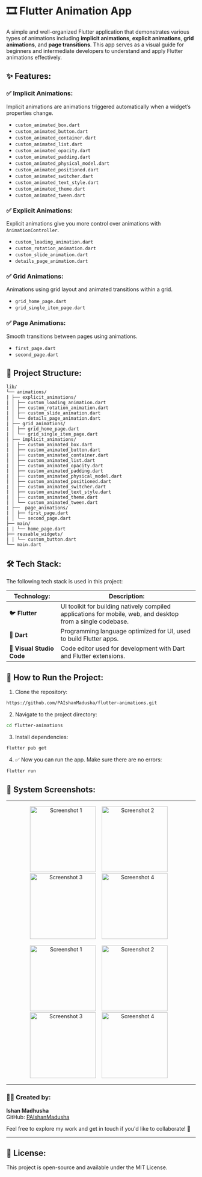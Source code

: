 # 🎞️ Flutter Animation App

A simple and well-organized Flutter application that demonstrates various types of animations including **implicit animations**, **explicit animations**, **grid animations**, and **page transitions**. This app serves as a visual guide for beginners and intermediate developers to understand and apply Flutter animations effectively.

## ✨ Features:

### ✅ Implicit Animations:
Implicit animations are animations triggered automatically when a widget’s properties change.

- `custom_animated_box.dart`
- `custom_animated_button.dart`
- `custom_animated_container.dart`
- `custom_animated_list.dart`
- `custom_animated_opacity.dart`
- `custom_animated_padding.dart`
- `custom_animated_physical_model.dart`
- `custom_animated_positioned.dart`
- `custom_animated_switcher.dart`
- `custom_animated_text_style.dart`
- `custom_animated_theme.dart`
- `custom_animated_tween.dart`

### ✅ Explicit Animations:
Explicit animations give you more control over animations with `AnimationController`.

- `custom_loading_animation.dart`
- `custom_rotation_animation.dart`
- `custom_slide_animation.dart`
- `details_page_animation.dart`

### ✅ Grid Animations:
Animations using grid layout and animated transitions within a grid.

- `grid_home_page.dart`
- `grid_single_item_page.dart`

### ✅ Page Animations:
Smooth transitions between pages using animations.

- `first_page.dart`
- `second_page.dart`

## 📁 Project Structure:

```
lib/
└── animations/
| ├── explicit_animations/
| │ ├── custom_loading_animation.dart
| │ ├── custom_rotation_animation.dart
| │ ├── custom_slide_animation.dart
| │ └── details_page_animation.dart
| ├── grid_animations/
| │ ├── grid_home_page.dart
| │ └── grid_single_item_page.dart
| ├── implicit_animations/
| │ ├── custom_animated_box.dart
| │ ├── custom_animated_button.dart
| │ ├── custom_animated_container.dart
| │ ├── custom_animated_list.dart
| │ ├── custom_animated_opacity.dart
| │ ├── custom_animated_padding.dart
| │ ├── custom_animated_physical_model.dart
| │ ├── custom_animated_positioned.dart
| │ ├── custom_animated_switcher.dart
| │ ├── custom_animated_text_style.dart
| │ ├── custom_animated_theme.dart
| │ └── custom_animated_tween.dart
| ├──  page_animations/
| │ ├── first_page.dart
| │ └── second_page.dart
├── main/
| | └── home_page.dart
├── reusable_widgets/
| | └── custom_button.dart
└── main.dart
```

## 🛠️ Tech Stack:
The following tech stack is used in this project:

| Technology:    | Description:                                                                                                |
| -------------- | ----------------------------------------------------------------------------------------------------------- |
| 🐦 **Flutter** | UI toolkit for building natively compiled applications for mobile, web, and desktop from a single codebase. |
| 🎯 **Dart**    | Programming language optimized for UI, used to build Flutter apps.                                          |
| 📱 **Visual Studio Code** | Code editor used for development with Dart and Flutter extensions.                               |

## 🚀 How to Run the Project:
1. Clone the repository:

```sh
https://github.com/PAIshanMadusha/flutter-animations.git
```
2. Navigate to the project directory:

```sh
cd flutter-animations
```
3. Install dependencies:

```sh
flutter pub get
```
4. ✅ Now you can run the app. Make sure there are no errors:

```bash
flutter run
```

## 📸 System Screenshots:

---

<p align="center">
  <img src="https://github.com/user-attachments/assets/ff68f458-6a83-4d13-8786-5b07d96906ea" alt="Screenshot 1" width="175">&nbsp;&nbsp;&nbsp;
  <img src="https://github.com/user-attachments/assets/b0c7193e-7cf9-401d-84d8-96e4228c866c" alt="Screenshot 2" width="175">&nbsp;&nbsp;&nbsp;
  <img src="https://github.com/user-attachments/assets/212fc3d2-1f8b-435e-927c-a44d46b052f0" alt="Screenshot 3" width="175">&nbsp;&nbsp;&nbsp;
  <img src="https://github.com/user-attachments/assets/b2a1a429-aa40-4cdf-a4f9-65f10f343880" alt="Screenshot 4" width="175">&nbsp;&nbsp;&nbsp;
</p>

<p align="center">
  <img src="https://github.com/user-attachments/assets/e9611e57-7130-4a59-a0c0-bd0deab3775f" alt="Screenshot 1" width="175">&nbsp;&nbsp;&nbsp;
  <img src="https://github.com/user-attachments/assets/1eb31171-35a0-4666-b799-e295faa8b8c6" alt="Screenshot 2" width="175">&nbsp;&nbsp;&nbsp;
  <img src="https://github.com/user-attachments/assets/6e62d415-47bc-44ec-9158-f8be1eee64bf" alt="Screenshot 3" width="175">&nbsp;&nbsp;&nbsp;
  <img src="https://github.com/user-attachments/assets/79095869-fbab-4fec-a96b-9a2e0c63cc7c" alt="Screenshot 4" width="175">&nbsp;&nbsp;&nbsp;
</p>

---

### 👨‍💻 Created by: 
**Ishan Madhusha**  
GitHub: [PAIshanMadusha](https://github.com/PAIshanMadusha)

Feel free to explore my work and get in touch if you'd like to collaborate! 🚀

---

## 📝 License:  
This project is open-source and available under the MIT License.

